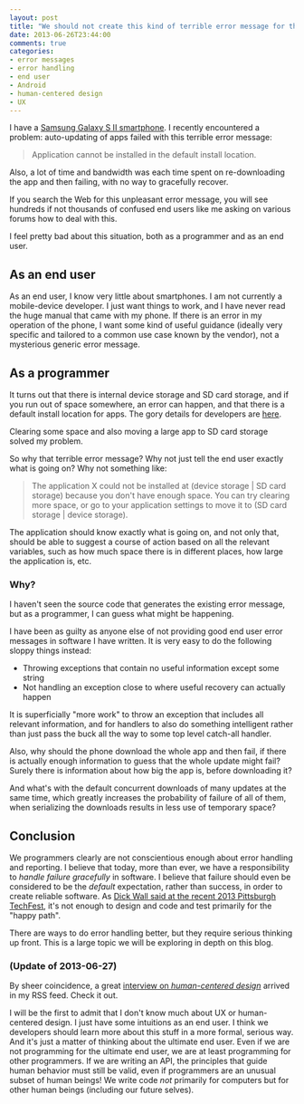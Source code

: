 ```yaml
---
layout: post
title: "We should not create this kind of terrible error message for the end user"
date: 2013-06-26T23:44:00
comments: true
categories: 
- error messages
- error handling
- end user
- Android
- human-centered design
- UX
---
```

I have a [Samsung Galaxy S II smartphone](http://franklinchen.com/blog/2012/03/22/paradox-i-will-observe-the-national-day-of-unplugging-but-just-bought-my-first-smartphone-this-week/). I recently encountered a problem: auto-updating of apps failed with this terrible error message:

<blockquote>
Application cannot be installed in the default install location.
</blockquote>

Also, a lot of time and bandwidth was each time spent on re-downloading the app and then failing, with no way to gracefully recover.

If you search the Web for this unpleasant error message, you will see hundreds if not thousands of confused end users like me asking on various forums how to deal with this.

I feel pretty bad about this situation, both as a programmer and as an end user.

<!--more-->

## As an end user

As an end user, I know very little about smartphones. I am not currently a mobile-device developer. I just want things to work, and I have never read the huge manual that came with my phone. If there is an error in my operation of the phone, I want some kind of useful guidance (ideally very specific and tailored to a common use case known by the vendor), not a mysterious generic error message.

## As a programmer

It turns out that there is internal device storage and SD card storage, and if you run out of space somewhere, an error can happen, and that there is a default install location for apps. The gory details for developers are [here](https://developer.android.com/guide/topics/data/install-location.html).

Clearing some space and also moving a large app to SD card storage solved my problem.

So why that terrible error message? Why not just tell the end user exactly what is going on? Why not something like:

<blockquote>
The application X could not be installed at (device storage | SD card storage) because you don't have enough space. You can try clearing more space, or go to your application settings to move it to (SD card storage | device storage).
</blockquote>

The application should know exactly what is going on, and not only that, should be able to suggest a course of action based on all the relevant variables, such as how much space there is in different places, how large the application is, etc.

### Why?

I haven't seen the source code that generates the existing error message, but as a programmer, I can guess what might be happening.

I have been as guilty as anyone else of not providing good end user error messages in software I have written. It is very easy to do the following sloppy things instead:

- Throwing exceptions that contain no useful information except some string
- Not handling an exception close to where useful recovery can actually happen

It is superficially "more work" to throw an exception that includes all relevant information, and for handlers to also do something intelligent rather than just pass the buck all the way to some top level catch-all handler.

Also, why should the phone download the whole app and then fail, if there is actually enough information to guess that the whole update might fail? Surely there is information about how big the app is, before downloading it?

And what's with the default concurrent downloads of many updates at the same time, which greatly increases the probability of failure of all of them, when serializing the downloads results in less use of temporary space?

## Conclusion

We programmers clearly are not conscientious enough about error handling and reporting. I believe that today, more than ever, we have a responsibility to *handle failure gracefully* in software. I believe that failure should even be considered to be the *default* expectation, rather than success, in order to create reliable software. As [Dick Wall said at the recent 2013 Pittsburgh TechFest](http://franklinchen.com/blog/2013/06/01/report-on-the-second-pittsburgh-techfest-2013/), it's not enough to design and code and test primarily for the "happy path".

There are ways to do error handling better, but they require serious thinking up front. This is a large topic we will be exploring in depth on this blog.

### (Update of 2013-06-27)

By sheer coincidence, a great [interview on *human-centered design*](http://programming.oreilly.com/2013/06/human-centered-design-may-be-what-makes-your-app-stand-out.html) arrived in my RSS feed. Check it out.

I will be the first to admit that I don't know much about UX or human-centered design. I just have some intuitions as an end user. I think we developers should learn more about this stuff in a more formal, serious way. And it's just a matter of thinking about the ultimate end user. Even if we are not programming for the ultimate end user, we are at least programming for other programmers. If we are writing an API, the principles that guide human behavior must still be valid, even if programmers are an unusual subset of human beings! We write code *not* primarily for computers but for other human beings (including our future selves).
